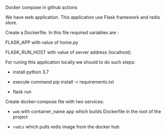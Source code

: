 Docker compose in github actions

We have web application. This application use Flask framework and redis store.

Create a Dockerfile. 
In this file required variables are :

FLASK_APP with value of home.py

FLASK_RUN_HOST with value of server address (localhost).

For runing this application locally we should to do such steps:

* install python 3.7

* execute command pip install -r requirements.txt

* flask run

Create docker-compose file with two services:

* `web` with container_name app which builds Dockerfile in the root of the project

* `redis` which pulls redis image from the docker hub
